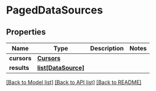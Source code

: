 # PagedDataSources

## Properties
Name | Type | Description | Notes
------------ | ------------- | ------------- | -------------
**cursors** | [**Cursors**](Cursors.md) |  | 
**results** | [**list[DataSource]**](DataSource.md) |  | 

[[Back to Model list]](../README.md#documentation-for-models) [[Back to API list]](../README.md#documentation-for-api-endpoints) [[Back to README]](../README.md)

